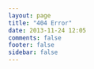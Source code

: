 ```yaml
---
layout: page
title: "404 Error"
date: 2013-11-24 12:05
comments: false
footer: false
sidebar: false
---
```


<script type="text/javascript" src="http://www.qq.com/404/search_children,js" charset="utf-8></script>





